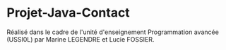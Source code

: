 # Projet-Java-Contact
Réalisé dans le cadre de l'unité d'enseignement Programmation avancée (USSI0L) par Marine LEGENDRE  et Lucie FOSSIER.
